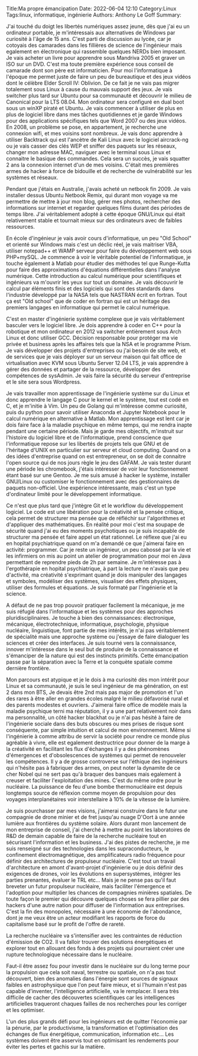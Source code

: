Title:Ma propre émancipation
Date: 2022-06-04 12:10
Category:Linux
Tags:linux, informatique, ingénierie
Authors: Anthony Le Goff
Summary:

J'ai touché du doigt les libertés numériques assez jeune, dès que j'ai eu un ordinateur portable, je m'intéressais aux alternatives de Windows par curiosité à l'âge de 15 ans. C'est parti de discussion au lycée, car je cotoyais des camarades dans les fillières de science de l'ingénieur mais egalement en électronique qui rassemble quelques NERDs bien imposant. Je vais acheter un livre pour apprendre sous Mandriva 2005 et graver un ISO sur un DVD. C'est ma toute première expérience sous conseil de camarade dont son père est informaticien. Pour moi l'informatique à l'époque me permet juste de faire un peu de bureautique et des jeux vidéos dont le célèbre Elder Scroll IV: Oblivion. De ce fait je ne vais pas migrer totalement sous Linux à cause du mauvais support des jeux. Je vais switcher plus tard sur Ubuntu pour sa communauté et découvrir le milieu de Canonical pour la LTS 08.04. Mon ordinateur sera configuré en dual boot sous un winXP piraté et Ubuntu. Je vais commencer à utiliser de plus en plus de logiciel libre dans mes tâches quotidiennes et je garde Windows pour des applications spécifiques tels que Word 2007 ou des jeux vidéos. En 2008, un problème se pose, en appartement, je recherche une connexion wifi, et mes voisins sont nombreux. Je vais donc apprendre à utiliser Backtrack qui est l'ancètre de Kali Linux avec le logiciel aircrack-ng ou je vais casser des clés WEP et sniffer des paquets sur les réseaux, changer mon adresse MAC, naviguer avec le terminal sous Linux et connaitre le basique des commandes. Cela sera un succès, je vais squatter 2 ans la connexion internet d'un de mes voisins. C'était mes premières armes de hacker à force de bidouille et de recherche de vulnérabilité sur les systèmes et réseaux.  

Pendant que j'étais en Australie, j'avais acheté un netbook fin 2009. Je vais installer dessus Ubuntu Netbook Remix, qui durant mon voyage va me permettre de mettre à jour mon blog, gérer mes photos, rechercher des informations sur internet et regarder quelques films durant des périodes de temps libre. J'ai véritablement adopté à cette époque GNU/Linux qui était relativement stable et tournait mieux sur des ordinateurs avec de faibles ressources.  

En école d'ingénieur je vais avoir cours d'informatique, un peu "Old School" et orienté sur Windows mais c'est un déclic réel, je vais maitriser VBA, utiliser notepad++ et WAMP serveur pour faire du développement web sous PHP+mySQL. Je commence à voir le véritable potentiel de l'informatique, je touche également à Matlab pour étudier des méthodes tel que Runge-Kutta pour faire des approximations d'équations différentielles dans l'analyse numérique. Cette introduction au calcul numérique pour scientifiques et ingénieurs va m'ouvrir les yeux sur tout un domaine. Je vais découvrir le calcul par éléments finis et des logiciels qui sont des standards dans l'industrie développé par la NASA tels que NASTRAN écrit en fortran. Tout ça est "Old school" que de coder en fortran qui est un héritage des premiers langages en informatique qui permet le calcul numérique.  

C'est en master d'ingénierie système complexe que je vais véritablement basculer vers le logiciel libre. Je dois apprendre à coder en C++ pour la robotique et mon ordinateur en 2012 va switcher entièrement sous Arch Linux et donc utiliser GCC. Décision responsable pour protéger ma vie privée et business après les affaires tels que la NSA et le programme Prism. Je vais développer des projets d'entreprises ou j'ai besoin de site web, et de services que je vais déployer sur un serveur maison qui fait office de virtualisation avec KVM sous Ubuntu Server 12.04 LTS, je vais apprendre à gérer des données et partager de la ressource, développer des compétences de sysAdmin. Je vais faire la sécurité du serveur d'entreprise et le site sera sous Wordpress.  

Je vais travailler mon apprentissage de l'ingénierie système sur du Linux et donc apprendre le langage C pour le kernel et le système, tout est codé en C, et je m'initie à Vim. Un peu de Golang qui m'intéresse comme curiosité, puis du python pour savoir utiliser Anaconda et Jupyter Notebook pour le calcul numérique en alternative à Matlab. Mon apprentissage est lent car je dois faire face à la maladie psychique en même temps, qui me rendra inapte pendant une certaine période. Mais je garde mes objectifs, m'instruit sur l'histoire du logiciel libre et de l'informatique, prend conscience que l'informatique repose sur les libertés de projets tels que GNU et de l'héritage d'UNIX en particulier sur serveur et cloud computing. Quand on a des idées d'entreprise quand on est entrepreneur, on se doit de connaitre l'open source qui de nos jours règle le jeu des GAFAM. Je vais tester durant une période les chromebook, j'étais intéresser de voir leur fonctionnement étant basé sur une Gentoo. Je me suis amusé à hacker le système, installer GNU/Linux ou customiser le fonctionnement avec des gestionnaires de paquets non-officiel. Une expérience intéressante, mais c'est un type d'ordinateur limité pour le développement informatique.  

Ce n'est que plus tard que j'intègre Git et le workflow du développement logiciel. Le code est une libération pour la créativité et la pensée critique, cela permet de structurer ma pensée que de réfléchir sur l'algorithmes et d'appliquer des mathématiques. En réalité pour moi c'est ma soupape de sécurité quand j'ai eu des moments psychotiques ou je suis incapable de structurer ma pensée et faire appel un état rationnel. Le réflexe que j'ai eu en hopital psychiatrique quand on m'a demandé ce que j'aimerai faire en activité: programmer. Car je reste un ingénieur, un peu cabossé par la vie et les infirmiers on mis au point un atelier de programmation pour moi en Java permettant de reprendre pieds de 2h par semaine. Je m'intéresse pas à l'ergothérapie en hopital psychiatrique, à part la lecture ne n'avais que peu d'activité, ma créativité s'exprimant quand je dois manipuler des langages et symboles, modéliser des systèmes, visualiser des effets physiques, utiliser des formules et équations. Je suis formaté par l'ingénierie et la science.  

A défaut de ne pas trop pouvoir pratiquer facilement la mécanique, je me suis réfugié dans l'informatique et les systèmes pour des approches pluridisciplinaires. Je touche à bien des connaissances: électronique, mécanique, électrotechnique, informatique, psychologie, physique nucléaire, linguistique, font partie de mes intérêts, je n'ai pas véritablement de spécialité mais une approche système ou j'essaye de faire dialoguer les sciences et créer des interfaces. Je suis tourné vers la connaissance, innover m'intéresse dans le seul but de produire de la connaissance et s'émanciper de la nature qui est des instincts primitifs. Cette émancipation passe par la séparation avec la Terre et la conquète spatiale comme dernière frontière.  

Mon parcours est atypique et je le dois à ma curiosité dès mon intérêt pour Linux et sa communauté, je suis le seul ingénieur de ma génération, on est 2 dans mon BTS, Je devais être 2nd mais pas major de promotion et l'un des rares à être aller en grandes écoles malgré le milieu défavorisé rural et des parents modestes et ouvriers. J'aimerai faire office de modèle mais la maladie psychique terni ma réputation, il y a une part relativement noir dans ma personnalité, un côté hacker blackhat ou je n'ai pas hésité à faire de l'ingénierie sociale dans des buts obscures ou mes prises de risque sont conséquente, par simple intuition et calcul de mon environnement. Même si l'ingénierie à comme attribu de servir la société pour rendre ce monde plus agréable à vivre, elle est egalement destructrice pour donner de la marge à la créativité en facilitant les flux d'échanges il y a des phénomènes d'émergences et d'obsolescences de systèmes qui permet de renouveler les compétences. Il y a de grosse controverse sur l'éthique des ingénieurs qui n'hésite pas à fabriquer des armes, on peut noter la dynamite de ce cher Nobel qui ne sert pas qu'à braquer des banques mais egalement à creuser et faciliter l'exploitation des mines. C'est du même ordre pour le nucléaire. La puissance de feu d'une bombe thermonucléaire est depuis longtemps source de réflexion comme moyen de propulsion pour des voyages interplanétaires voir interstellaire à 10% de la vitesse de la lumière.  

Je suis pourchasser par mes visions, j'aimerai construire dans le futur une compagnie de drone minier et de fret jusqu'au nuage D'Oort à une année lumière aux frontières du système solaire. Alors durant mon lancement de mon entreprise de conseil, j'ai cherché à mettre au point les laboratoires de R&D de demain capable de faire de la recherche nucléaire tout en sécurisant l'information et les business. J'ai des pistes de recherche, je me suis renseigné sur des technologies dans les supraconducteurs, le confinement électromagnétique, des amplificateurs radio fréquence pour définir des architectures de propulseur nucléaire. C'est tout un travail d'architecture en amont d'avant-projet d'ingénierie ou je dois définir des exigences de drones, voir les évolutions en supersystèmes, intégrer les parties prenantes, évaluer le TRL etc... Mais je ne pense pas qu'il faut breveter un futur propulseur nucléaire, mais faciliter l'émergence et l'adoption pour multiplier les chances de compagnies minières spatiales. De toute façon le premier qui découvre quelques choses se fera pillier par des hackers d'une autre nation pour diffuser de l'information aux entreprises. C'est la fin des monopoles, nécessaire à une économie de l'abondance, dont je me veux être un acteur modifiant les rapports de force du capitalisme basé sur le profit de l'offre de rareté.  

La recherche nucléaire va s'intensifier avec les contraintes de réduction d'émission de CO2. Il va falloir trouver des solutions énergétiques et explorer tout en allouant des fonds à des projets qui pourraient créer une rupture technologique nécessaire dans le nucléaire.  

Faut-il être assez fou pour investir dans le nucléaire sur du long terme pour la propulsion que cela soit naval, terrestre ou spatiale, on n'a pas tout découvert, bien des anomalies dans l'énergie sont sources de signaux faibles en astrophysique que l'on peut faire mieux, et si l'humain n'est pas capable d'inventer, l'intelligence artificielle, va le remplacer. Il sera très difficile de cacher des découvertes scientifiques car les intelligences artificielles traqueront chaques failles de nos recherches pour les corriger et les optimiser.  

L'un des plus grands défi pour les ingénieurs est de quitter l'économie par la pénurie, par le productivisme, la transformation et l'optimisation des échanges de flux énergétique, communication, information etc... Les systèmes doivent être asservis tout en optimisant les rendements pour éviter les pertes et gachis sur la matière.
